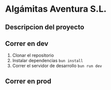 # Algámitas Aventura S.L.
## Descripcion del proyecto


## Correr en dev

1. Clonar el repositorio
2. Instalar dependencias ```bun install```
3. Correr el servidor de desarrollo ```bun run dev```

## Correr en prod

